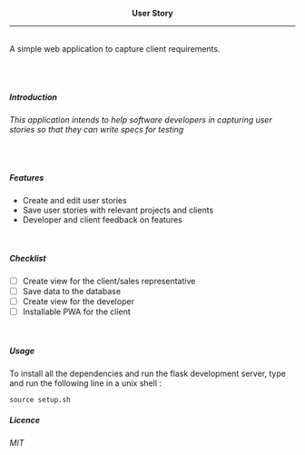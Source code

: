 <p align="center">
  <b>User Story</b>
</p>
<hr>
<br>
A simple web application to capture client requirements.

<br><br>
<h5>Introduction</h5>
<em>This application intends to help software developers in capturing user stories so that they can write specs for testing</em>

<br><br>

<h5>Features</h5>

<ul>
  <li>Create and edit user stories</li>
  <li>Save user stories with relevant projects and clients</li>
  <li>Developer and client feedback on features</li>
</ul>



<br>

<h5>Checklist</h5>

- [ ] Create view for the client/sales representative
- [ ] Save data to the database
- [ ] Create view for the developer
- [ ] Installable PWA for the client

<br>

<h5>Usage</h5>

To install all the dependencies and run the flask development server, type and run the following line in a unix shell :

```source setup.sh```

<h5>Licence</h5>
<em>MIT</em>
